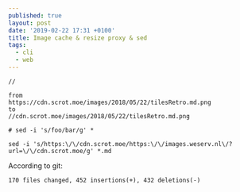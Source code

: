 ```yaml
---
published: true
layout: post
date: '2019-02-22 17:31 +0100'
title: Image cache & resize proxy & sed
tags:
  - cli
  - web
---
```


    //

    from
    https://cdn.scrot.moe/images/2018/05/22/tilesRetro.md.png
    to
    //cdn.scrot.moe/images/2018/05/22/tilesRetro.md.png
    
    # sed -i 's/foo/bar/g' *

    sed -i 's/https:\/\/cdn.scrot.moe/https:\/\/images.weserv.nl\/?url=\/\/cdn.scrot.moe/g' *.md
    
According to git:
    
    170 files changed, 452 insertions(+), 432 deletions(-)
